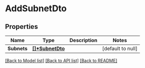 # AddSubnetDto

## Properties
Name | Type | Description | Notes
------------ | ------------- | ------------- | -------------
**Subnets** | **[[]\*SubnetDto](SubnetDto.md)** |  | [default to null]

[[Back to Model list]](../README.md#documentation-for-models) [[Back to API list]](../README.md#documentation-for-api-endpoints) [[Back to README]](../README.md)


